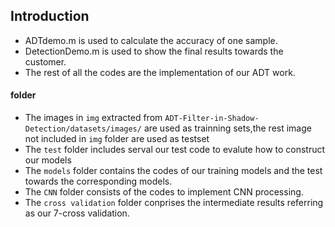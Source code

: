 ## Introduction
 * ADTdemo.m is used to calculate the accuracy of one sample.<br>
 * DetectionDemo.m is used to show the final results towards the customer.<br>
 * The rest of all the codes are the implementation of our ADT work.
 
 #### folder 
* The images in `img` extracted from `ADT-Filter-in-Shadow-Detection/datasets/images/` are used as trainning sets,the rest     image not included in `img` folder are used as testset
* The `test` folder includes serval our test code to evalute how to construct our models
* The `models` folder contains the codes of our training models and the test towards the corresponding models.
* The `CNN` folder consists of the codes to implement CNN processing.
* The `cross validation` folder conprises the intermediate results referring as our 7-cross validation.  
